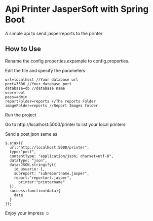 # Api Printer JasperSoft with Spring Boot
A simple api to send jasperreports to the printer
## How to Use
Rename the config.properties.expample to config.properties.

Edit the file and specify the parameters
```
url=localhost //Your database url
port=3306 //Your database port
database=db //database name
user=root
pass=admin
reportFolder=reports //The reports Folder
imageFolder=reports //Report Images folder
```
Run the project

Go to http://localhost:5000/printer to list your local printers

Send a post json same as
```
$.ajax({
  url:"http://localhost:5000/printer",
  type:"post",
  contentType: "application/json; charset=utf-8",
  dataType: "json",
  data:JSON.stringify({
    id_usuario: 1, 
    subreport: "subreportname.jasper", 
    report:"reportort.jasper",
	  printer:"printername"
  }),
  success:function(data){
    data
  }
});
```
Enjoy your impress ☺
